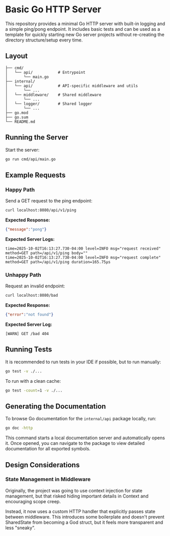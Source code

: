 # Basic Go HTTP Server

This repository provides a minimal Go HTTP server with built-in logging and a simple ping/pong endpoint. It includes basic tests and can be used as a template for quickly starting new Go server projects without re-creating the directory structure/setup every time.

## Layout

```
├── cmd/
│   └── api/           # Entrypoint
│       └── main.go
├── internal/
│   └── api/           # API-specific middleware and utils
│       └── ...
│   └── middleware/    # Shared middleware
│       └── ...
│   └── logger/        # Shared logger
│       └── ...
├── go.mod
├── go.sum
└── README.md
```

## Running the Server

Start the server:

```sh
go run cmd/api/main.go
```

## Example Requests

### Happy Path

Send a GET request to the ping endpoint:

```sh
curl localhost:8080/api/v1/ping
```

**Expected Response:**

```json
{"message":"pong"}
```

**Expected Server Logs:**

```
time=2025-10-02T16:13:27.730-04:00 level=INFO msg="request received" method=GET path=/api/v1/ping body=""
time=2025-10-02T16:13:27.730-04:00 level=INFO msg="request complete" method=GET path=/api/v1/ping duration=165.75µs
```

### Unhappy Path

Request an invalid endpoint:

```sh
curl localhost:8080/bad
```

**Expected Response:**

```json
{"error":"not found"}
```

**Expected Server Log:**

```
[WARN] GET /bad 404
```

## Running Tests

It is recommended to run tests in your IDE if possible, but to run manually:

```sh
go test -v ./...
```

To run with a clean cache:

```sh
go test -count=1 -v ./...
```

## Generating the Documentation

To browse Go documentation for the `internal/api` package locally, run:

```sh
go doc -http
```

This command starts a local documentation server and automatically opens it. Once opened, you can navigate to the package to view detailed documentation for all exported symbols.

## Design Considerations

### State Management in Middleware

Originally, the project was going to use context injection for state management, but that risked hiding important details in Context and encouraging scope creep.

Instead, it now uses a custom HTTP handler that explicitly passes state between middleware. This introduces some boilerplate and doesn't prevent SharedState from becoming a God struct, but it feels more transparent and less "sneaky".